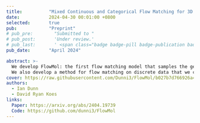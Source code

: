 ```yaml
---
title:          "Mixed Continuous and Categorical Flow Matching for 3D De Novo Molecule Generation"
date:           2024-04-30 00:01:00 +0800
selected:       true
pub:            "Preprint"
# pub_pre:        "Submitted to "
# pub_post:       'Under review.'
# pub_last:       ' <span class="badge badge-pill badge-publication badge-success">Spotlight</span>'
pub_date:       "April 2024"

abstract: >-
  We develop FlowMol: the first flow matching model that samples the geometric and topological structure of organic molecules. 
  We also develop a method for flow matching on discrete data that we call SimplexFlow. 
cover: https://raw.githubusercontent.com/Dunni3/FlowMol/b027b7d766926a467749f8bec0db9f8432b3f94f/figures/ga.png
authors:
  - Ian Dunn
  - David Ryan Koes
links:
  Paper: https://arxiv.org/abs/2404.19739
  Code: https://github.com/dunni3/FlowMol
---
```

